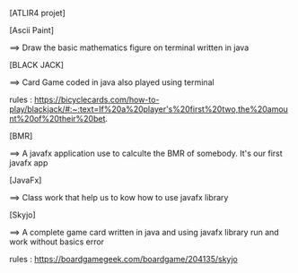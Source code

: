 [ATLIR4 projet]

[Ascii Paint]

==> Draw the basic mathematics figure on terminal written in java

[BLACK JACK]

==> Card Game coded in java also played using terminal

rules : https://bicyclecards.com/how-to-play/blackjack/#:~:text=If%20a%20player's%20first%20two,the%20amount%20of%20their%20bet.

[BMR]

==> A javafx application use to calculte the BMR of somebody. It's our first javafx app 

[JavaFx]

==> Class work that help us to kow how to use javafx library 

[Skyjo]

==> A complete game card written in java and using javafx library run and work without basics error

rules : https://boardgamegeek.com/boardgame/204135/skyjo
